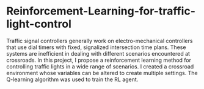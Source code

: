 # Reinforcement-Learning-for-traffic-light-control

Traffic signal controllers generally work on electro-mechanical controllers that use
dial timers with fixed, signalized intersection time plans. These systems are inefficient in
dealing with different scenarios encountered at crossroads. In this
project, I propose a reinforcement learning method for controlling traffic lights in a
wide range of scenarios. I created a crossroad environment whose variables can be
altered to create multiple settings. The Q-learning algorithm was used to train the RL
agent.
